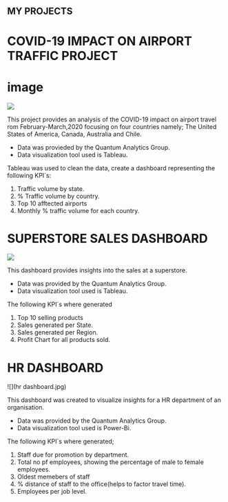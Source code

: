 ## MY PROJECTS

# COVID-19 IMPACT ON AIRPORT TRAFFIC PROJECT
# image
![](2ndproject.png)


This project provides an analysis of the COVID-19 impact on airport travel rom February-March,2020 focusing on four countries namely; The United States of America, Canada, Australia and Chile.

* Data was provieded by the Quantum Analytics Group.
* Data visualization tool used is Tableau.

Tableau was used to clean the data, create a dashboard representing the following KPI´s:
1. Traffic volume by state.
2. % Traffic volume by country.
3. Top 10 afftected airports
4. Monthly % traffic volume for each country.

# SUPERSTORE SALES DASHBOARD

![](image/superstoredashboard.png)

This dashboard provides insights into the sales at a superstore.

* Data was provided by the Quantum Analytics Group.
* Data visualization tool used is Tableau.

The following KPI´s where generated
1. Top 10 selling products
2. Sales generated per State.
3. Sales generated per Region.
4. Profit Chart for all products sold.


# HR DASHBOARD

![](hr dashboard.jpg)

 This dashboard was created to visualize insights for a HR department of an organisation.
 
* Data was provided by the Quantum Analytics Group.
* Data visualization tool used is Power-Bi.

The following KPI´s where generated;
1. Staff due for promotion by department.
2. Total no pf employees, showing the percentage of male to female employees.
3. Oldest memebers of staff
4. % distance of staff to the office(helps to factor travel time).
5. Employees per job level.
